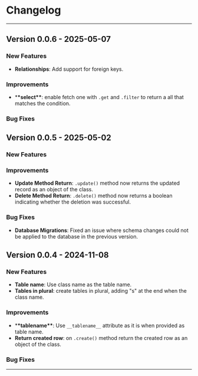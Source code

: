 # Changelog

---

## Version 0.0.6 - 2025-05-07

### New Features

- **Relationships**: Add support for foreign keys.

### Improvements

- \***\*select\*\***: enable fetch one with `.get` and `.filter` to return a all that matches the condition.

### Bug Fixes

## Version 0.0.5 - 2025-05-02

### New Features

### Improvements

- **Update Method Return**: `.update()` method now returns the updated record as an object of the class.
- **Delete Method Return**: `.delete()` method now returns a boolean indicating whether the deletion was successful.

### Bug Fixes

- **Database Migrations**: Fixed an issue where schema changes could not be applied to the database in the previous version.

## Version 0.0.4 - 2024-11-08

### New Features

- **Table name**: Use class name as the table name.
- **Tables in plural**: create tables in plural, adding "s" at the end when the class name.

### Improvements

- \***\*tablename\*\***: Use `__tablename__` attribute as it is when provided as table name.
- **Return created row**: on `.create()` method return the created row as an object of the class.

### Bug Fixes

---
